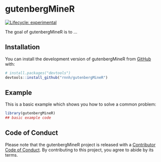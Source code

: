 
# gutenbergMineR

<!-- badges: start -->
[![Lifecycle: experimental](https://img.shields.io/badge/lifecycle-experimental-orange.svg)](https://lifecycle.r-lib.org/articles/stages.html#experimental)
<!-- badges: end -->

The goal of gutenbergMineR is to ...

## Installation

You can install the development version of gutenbergMineR from [GitHub](https://github.com/) with:

``` r
# install.packages("devtools")
devtools::install_github("rnnh/gutenbergMineR")
```

## Example

This is a basic example which shows you how to solve a common problem:

``` r
library(gutenbergMineR)
## basic example code
```

## Code of Conduct

Please note that the gutenbergMineR project is released with a [Contributor Code of Conduct](https://contributor-covenant.org/version/2/1/CODE_OF_CONDUCT.html). By contributing to this project, you agree to abide by its terms.
